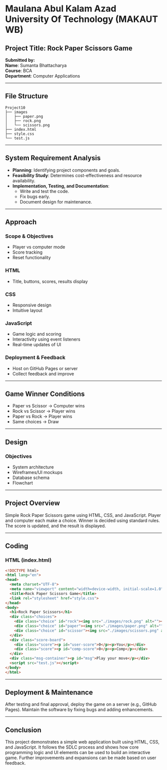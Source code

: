 # Maulana Abul Kalam Azad University Of Technology (MAKAUT WB)

## Project Title: Rock Paper Scissors Game

**Submitted by:**  
**Name**: Sumanta Bhattacharya  
**Course**: BCA  
**Department**: Computer Applications


---

## File Structure

```
Project10
├── images
│   ├── paper.png
│   ├── rock.png
│   └── scissors.png
├── index.html
├── style.css
└── test.js
```

---

## System Requirement Analysis

- **Planning**: Identifying project components and goals.
- **Feasibility Study**: Determines cost-effectiveness and resource availability.
- **Implementation, Testing, and Documentation**:
  - Write and test the code.
  - Fix bugs early.
  - Document design for maintenance.

---

## Approach

### Scope & Objectives
- Player vs computer mode
- Score tracking
- Reset functionality

### HTML
- Title, buttons, scores, results display

### CSS
- Responsive design
- Intuitive layout

### JavaScript
- Game logic and scoring
- Interactivity using event listeners
- Real-time updates of UI

### Deployment & Feedback
- Host on GitHub Pages or server
- Collect feedback and improve

---

## Game Winner Conditions

- Paper vs Scissor → Computer wins
- Rock vs Scissor → Player wins
- Paper vs Rock → Player wins
- Same choices → Draw

---

## Design

### Objectives
- System architecture
- Wireframes/UI mockups
- Database schema
- Flowchart

---

## Project Overview

Simple Rock Paper Scissors game using HTML, CSS, and JavaScript. Player and computer each make a choice. Winner is decided using standard rules. The score is updated, and the result is displayed.

---

## Coding

### HTML (index.html)
```html
<!DOCTYPE html>
<html lang="en">
<head>
  <meta charset="UTF-8">
  <meta name="viewport" content="width=device-width, initial-scale=1.0">
  <title>Rock Paper Scissors Game</title>
  <link rel="stylesheet" href="style.css">
</head>
<body>
  <h1>Rock Paper Scissors</h1>
  <div class="choices">
    <div class="choice" id="rock"><img src="./images/rock.png" alt=""></div>
    <div class="choice" id="paper"><img src="./images/paper.png" alt=""></div>
    <div class="choice" id="scissor"><img src="./images/scissors.png" alt=""></div>
  </div>
  <div class="score-board">
    <div class="score"><p id="user-score">0</p><p>You</p></div>
    <div class="score"><p id="comp-score">0</p><p>Comp</p></div>
  </div>
  <div class="msg-container"><p id="msg">Play your move</p></div>
  <script src="test.js"></script>
</body>
</html>
```

---

## Deployment & Maintenance

After testing and final approval, deploy the game on a server (e.g., GitHub Pages). Maintain the software by fixing bugs and adding enhancements.

---

## Conclusion

This project demonstrates a simple web application built using HTML, CSS, and JavaScript. It follows the SDLC process and shows how core programming logic and UI elements can be used to build an interactive game. Further improvements and expansions can be made based on user feedback.
